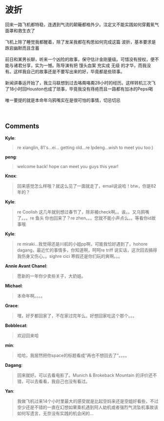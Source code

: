 # 波折

<div id="msgcns!9884D0A402622CB2!2214" class="bvMsg"><div>回来一路飞机都特稳，连遇到气流的颠簸都格外少。注定又不能实践如何穿戴氧气面罩和救生衣了</div>
<div> </div>
<div>飞机上除了睡觉我都醒着，除了发呆我都在构思如何完成这篇 波折，基本要求是跌宕幽默而且含蓄</div>
<div> </div>
<div>前日和某男长聊，听来一个凶险的故事，保守估计金刚量级。可惜没有授权，便不能与诸君分享，实为一憾。陈导演有把 馒头血案 充实成 无级 的才华，而我没有。这样我自己的故事还是不要写出来的好，毕竟都是些琐事。</div>
<div> </div>
<div>新闻讲春运开始了，我立马联想到过去咯甭咯甭28小时的经历。这样转机三次飞了18小时回Houston也成了琐事，毕竟我没有痔疮而且一路都有加冰的Pepsi喝</div>
<div> </div>
<div>唯一要提的就是本命年乌鸦嘴实在是很可怕的事情，切忌切忌</div>
<div> </div>
<div> </div></div>

## Comments

**Kyle**:
> re xianglin, 81\'s...ei... getting old...re lpdeng...wish to meet you too:)

**peng**:
> welcome back! hope can meet you guys this year!

**Knox**:
> 回来感觉怎么样哦？就这么见了一面就走了，email说说哈！btw，你是82年的？

**Kyle**:
> re  Coolish 这几年就别想过春节了，除非被check啊。。诶。。又乌鸦嘴了。。。re 鱼头 你也回来了？re zhen。。。您就不能小声点么。。等看你id故事哦

**Kyle**:
> re miraki...我觉得还是川航的小姐pp啊，可能我恰好遇到了，hohore dagang，最近忙的事情多，你知道啊，呵呵re triff 说实话，这次回去搞得我伤身又伤心。。sighre cici 寒假还是你们玩的爽啊。。。

**Annie Avant Chanel**:
> 愿新的一年你少卖些关子，大奶娃。

**Michael**:
> 本命年啊。。。。

**Grace**:
> 嘿，好歹都回家了，不在家过完年么。好想回家吃这个那个。。。

**Bobblecat**:
> 欢迎回来哈

**min**:
> 哈哈，我居然把你space的标题看成“再也不想回去了”。。。。

**Dagang**:
> 回来就好。可以去看电影了。Munich &amp; Brokeback Mountain 的评价还不错，可以去看看，我自己也没有看过。

**Yan**:
> 我做飞机过来14个小时里最大的感受就是比起空妈来还是空姐好看些，不过空少还是不错的一直在幻想如果乘机遇到阿人劫机或者强烈气流坠机事故该如何写遗言，无奈没有实践的机会闲的...

